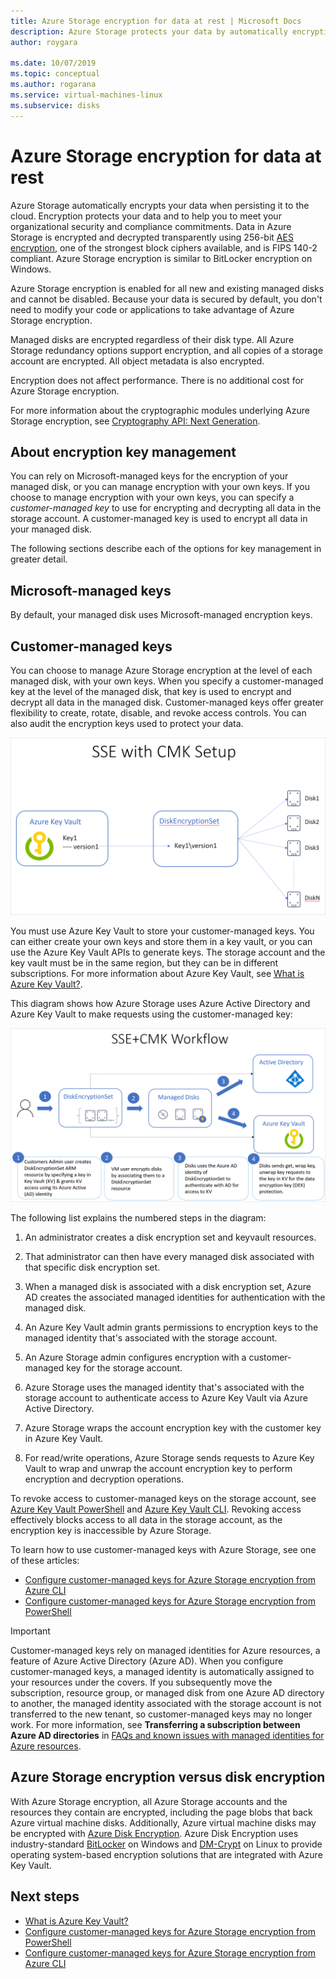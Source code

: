 ```yaml
---
title: Azure Storage encryption for data at rest | Microsoft Docs
description: Azure Storage protects your data by automatically encrypting it before persisting it to the cloud. You can rely on Microsoft-managed keys for the encryption of your storage account, or you can manage encryption with your own keys.
author: roygara

ms.date: 10/07/2019
ms.topic: conceptual
ms.author: rogarana
ms.service: virtual-machines-linux
ms.subservice: disks
---
```


# Azure Storage encryption for data at rest

Azure Storage automatically encrypts your data when persisting it to the cloud. Encryption protects your data and to help you to meet your organizational security and compliance commitments. Data in Azure Storage is encrypted and decrypted transparently using 256-bit [AES encryption](https://en.wikipedia.org/wiki/Advanced_Encryption_Standard), one of the strongest block ciphers available, and is FIPS 140-2 compliant. Azure Storage encryption is similar to BitLocker encryption on Windows.

Azure Storage encryption is enabled for all new and existing managed disks and cannot be disabled. Because your data is secured by default, you don't need to modify your code or applications to take advantage of Azure Storage encryption.

Managed disks are encrypted regardless of their disk type. All Azure Storage redundancy options support encryption, and all copies of a storage account are encrypted. All object metadata is also encrypted.

Encryption does not affect performance. There is no additional cost for Azure Storage encryption.

For more information about the cryptographic modules underlying Azure Storage encryption, see [Cryptography API: Next Generation](https://docs.microsoft.com/windows/desktop/seccng/cng-portal).

## About encryption key management

You can rely on Microsoft-managed keys for the encryption of your managed disk, or you can manage encryption with your own keys. If you choose to manage encryption with your own keys, you can specify a *customer-managed key* to use for encrypting and decrypting all data in the storage account. A customer-managed key is used to encrypt all data in your managed disk.

The following sections describe each of the options for key management in greater detail.

## Microsoft-managed keys

By default, your managed disk uses Microsoft-managed encryption keys.

## Customer-managed keys

You can choose to manage Azure Storage encryption at the level of each managed disk, with your own keys. When you specify a customer-managed key at the level of the managed disk, that key is used to encrypt and decrypt all data in the managed disk.  Customer-managed keys offer greater flexibility to create, rotate, disable, and revoke access controls. You can also audit the encryption keys used to protect your data.

![Interaction of disk set and customer managed keys](media/disk-encryption/how-sse-customer-managed-keys-works-for-managed-disks.png)

You must use Azure Key Vault to store your customer-managed keys. You can either create your own keys and store them in a key vault, or you can use the Azure Key Vault APIs to generate keys. The storage account and the key vault must be in the same region, but they can be in different subscriptions. For more information about Azure Key Vault, see [What is Azure Key Vault?](../../key-vault/key-vault-overview.md).

This diagram shows how Azure Storage uses Azure Active Directory and Azure Key Vault to make requests using the customer-managed key:

![Managed disks customer managed keys workflow](media/disk-encryption/customer-managed-keys-sse-managed-disks-workflow.png)

The following list explains the numbered steps in the diagram:

1. An administrator creates a disk encryption set and keyvault resources.
1. That administrator can then have every managed disk associated with that specific disk encryption set.
1. When a managed disk is associated with a disk encryption set, Azure AD creates the associated managed identities for authentication with the managed disk.

1. An Azure Key Vault admin grants permissions to encryption keys to the managed identity that's associated with the storage account.
2. An Azure Storage admin configures encryption with a customer-managed key for the storage account.
3. Azure Storage uses the managed identity that's associated with the storage account to authenticate access to Azure Key Vault via Azure Active Directory.
4. Azure Storage wraps the account encryption key with the customer key in Azure Key Vault.
5. For read/write operations, Azure Storage sends requests to Azure Key Vault to wrap and unwrap the account encryption key to perform encryption and decryption operations.

To revoke access to customer-managed keys on the storage account, see [Azure Key Vault PowerShell](https://docs.microsoft.com/powershell/module/azurerm.keyvault/) and [Azure Key Vault CLI](https://docs.microsoft.com/cli/azure/keyvault). Revoking access effectively blocks access to all data in the storage account, as the encryption key is inaccessible by Azure Storage.

To learn how to use customer-managed keys with Azure Storage, see one of these articles:

- [Configure customer-managed keys for Azure Storage encryption from Azure CLI](../../storage/common/storage-encryption-keys-cli.md)
- [Configure customer-managed keys for Azure Storage encryption from PowerShell](../../storage/common/storage-encryption-keys-powershell.md)

> [!IMPORTANT]
> Customer-managed keys rely on managed identities for Azure resources, a feature of Azure Active Directory (Azure AD). When you configure customer-managed keys, a managed identity is automatically assigned to your resources under the covers. If you subsequently move the subscription, resource group, or managed disk from one Azure AD directory to another, the managed identity associated with the storage account is not transferred to the new tenant, so customer-managed keys may no longer work. For more information, see **Transferring a subscription between Azure AD directories** in [FAQs and known issues with managed identities for Azure resources](../../active-directory/managed-identities-azure-resources/known-issues.md#transferring-a-subscription-between-azure-ad-directories).  

## Azure Storage encryption versus disk encryption

With Azure Storage encryption, all Azure Storage accounts and the resources they contain are encrypted, including the page blobs that back Azure virtual machine disks. Additionally, Azure virtual machine disks may be encrypted with [Azure Disk Encryption](../../security/azure-security-disk-encryption-overview.md). Azure Disk Encryption uses industry-standard [BitLocker](https://docs.microsoft.com/windows/security/information-protection/bitlocker/bitlocker-overview) on Windows and [DM-Crypt](https://en.wikipedia.org/wiki/Dm-crypt) on Linux to provide operating system-based encryption solutions that are integrated with Azure Key Vault.

## Next steps

- [What is Azure Key Vault?](../../key-vault/key-vault-overview.md)
- [Configure customer-managed keys for Azure Storage encryption from PowerShell](../../storage/common/storage-encryption-keys-powershell.md)
- [Configure customer-managed keys for Azure Storage encryption from Azure CLI](../../storage/common/storage-encryption-keys-cli.md)
